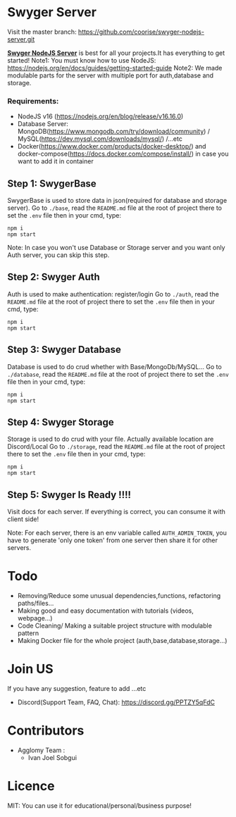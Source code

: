 # Swyger Server

Visit the master branch: https://github.com/coorise/swyger-nodejs-server.git


<a href="https://github.com/coorise/swyger-nodejs-server.git">**Swyger NodeJS Server**</a> is best for all your projects.It has everything to get started!
Note1: You must know how to use NodeJS: https://nodejs.org/en/docs/guides/getting-started-guide
Note2: We made modulable parts for the server with multiple port for auth,database and storage.

### Requirements:
- NodeJS v16 (https://nodejs.org/en/blog/release/v16.16.0)
- Database Server: MongoDB(https://www.mongodb.com/try/download/community) / MySQL(https://dev.mysql.com/downloads/mysql/) /...etc
- Docker(https://www.docker.com/products/docker-desktop/) and docker-compose(https://docs.docker.com/compose/install/) in case you want to add it in container

## Step 1: SwygerBase
SwygerBase is used to store data in json(required for database and storage server).
Go to ``./base``, read the ``README.md`` file at the root of project there to set the ``.env`` file then in your cmd, type:
```
npm i
npm start
```
Note: In case you won't use Database or Storage server and you want only Auth server, you can skip this step.
## Step 2: Swyger Auth
Auth is used to make authentication: register/login
Go to ``./auth``, read the ``README.md`` file at the root of project there to set the ``.env`` file then in your cmd, type:
```
npm i
npm start
```
## Step 3: Swyger Database
Database is used to do crud whether with Base/MongoDb/MySQL...
Go to ``./database``, read the ``README.md`` file at the root of project there to set the ``.env`` file then in your cmd, type:
```
npm i
npm start
```
## Step 4: Swyger Storage
Storage is used to do crud with your file. Actually available location are Discord/Local
Go to ``./storage``, read the ``README.md`` file at the root of project there to set the ``.env`` file then in your cmd, type:
```
npm i
npm start
```
## Step 5: Swyger Is Ready !!!!
Visit docs for each server.
If everything is correct, you can consume it with client side!

Note: For each server, there is an env variable called ``AUTH_ADMIN_TOKEN``, you have to generate 'only one token' from one server then share it for other servers.

# Todo
- Removing/Reduce some unusual dependencies,functions, refactoring paths/files...
- Making good and easy documentation with tutorials (videos, webpage...)
- Code Cleaning/ Making a suitable project structure with modulable pattern
- Making Docker file for the whole project (auth,base,database,storage...)

# Join US
If you have any suggestion, feature to add ...etc
- Discord(Support Team, FAQ, Chat): https://discord.gg/PPTZY5qFdC

# Contributors
- Agglomy Team :
  - Ivan Joel Sobgui
# Licence

MIT: You can use it for educational/personal/business purpose!
